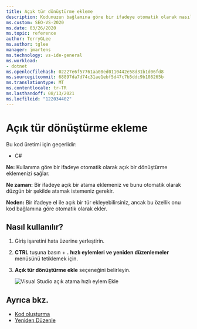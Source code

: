 ```yaml
---
title: Açık tür dönüştürme ekleme
description: Kodunuzun bağlamına göre bir ifadeye otomatik olarak nasıl açık bir dönüştürme ekleneceğini öğrenin.
ms.custom: SEO-VS-2020
ms.date: 03/26/2020
ms.topic: reference
author: TerryGLee
ms.author: tglee
manager: jmartens
ms.technology: vs-ide-general
ms.workload:
- dotnet
ms.openlocfilehash: 02227e6f57761aa08ed0110442e58d31b1d06fd8
ms.sourcegitcommit: 68897da7d74c31ae1ebf5d47c7b5ddc9b108265b
ms.translationtype: MT
ms.contentlocale: tr-TR
ms.lasthandoff: 08/13/2021
ms.locfileid: "122034402"
---
```

# <a name="add-explicit-cast"></a>Açık tür dönüştürme ekleme

Bu kod üretimi için geçerlidir:

- C#

**Ne:** Kullanıma göre bir ifadeye otomatik olarak açık bir dönüştürme eklemenizi sağlar.

**Ne zaman:** Bir ifadeye açık bir atama eklemeniz ve bunu otomatik olarak düzgün bir şekilde atamak istemeniz gerekir.

**Neden:** Bir ifadeye el ile açık bir tür ekleyebilirsiniz, ancak bu özellik onu kod bağlamına göre otomatik olarak ekler.

## <a name="how-to-use-it"></a>Nasıl kullanılır?

1. Giriş işaretini hata üzerine yerleştirin.
2. **CTRL** tuşuna basın + **.** **hızlı eylemleri ve yeniden düzenlemeler** menüsünü tetiklemek için.
3. **Açık tür dönüştürme ekle** seçeneğini belirleyin.

   ![Visual Studio açık atama hızlı eylem Ekle](media/add-explicit-cast.png)

## <a name="see-also"></a>Ayrıca bkz.

- [Kod oluşturma](../code-generation-in-visual-studio.md)
- [Yeniden Düzenle](../refactoring-in-visual-studio.md)
